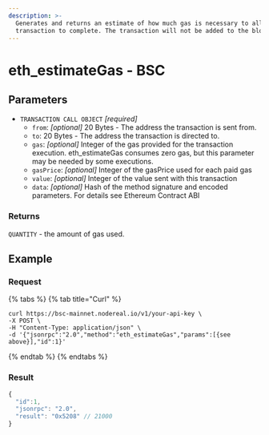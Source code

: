 ```yaml
---
description: >-
  Generates and returns an estimate of how much gas is necessary to allow the
  transaction to complete. The transaction will not be added to the blockchain.
---
```


# eth\_estimateGas - BSC

## Parameters

* `TRANSACTION CALL OBJECT` _\[required]_
  * `from`: _\[optional]_ 20 Bytes - The address the transaction is sent from.
  * `to`: 20 Bytes - The address the transaction is directed to.
  * `gas`: _\[optional]_ Integer of the gas provided for the transaction execution. eth\_estimateGas consumes zero gas, but this parameter may be needed by some executions.
  * `gasPrice`: _\[optional]_ Integer of the gasPrice used for each paid gas
  * `value`: _\[optional]_ Integer of the value sent with this transaction
  * `data`: _\[optional]_ Hash of the method signature and encoded parameters. For details see Ethereum Contract ABI

### Returns

`QUANTITY` - the amount of gas used.

## **Example**

### **Request**

{% tabs %}
{% tab title="Curl" %}
```
curl https://bsc-mainnet.nodereal.io/v1/your-api-key \
-X POST \
-H "Content-Type: application/json" \
-d '{"jsonrpc":"2.0","method":"eth_estimateGas","params":[{see above}],"id":1}'
```
{% endtab %}
{% endtabs %}

### Result

```javascript
{
  "id":1,
  "jsonrpc": "2.0",
  "result": "0x5208" // 21000
}
```
